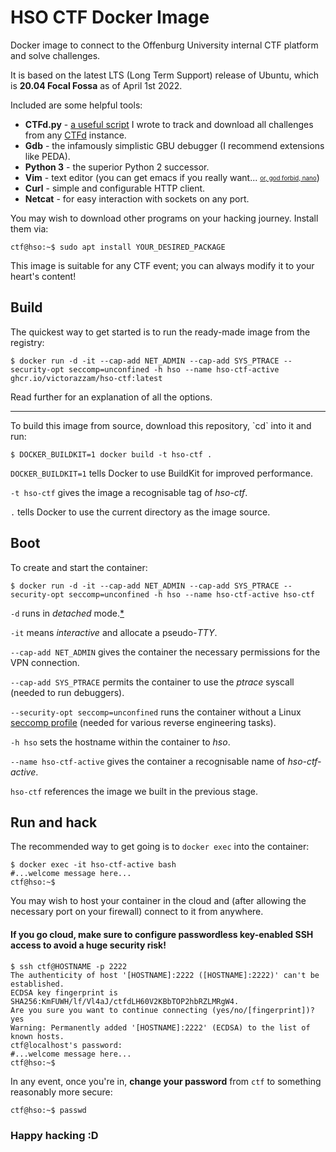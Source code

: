 # HSO CTF Docker Image

Docker image to connect to the Offenburg University internal CTF platform and solve challenges.

It is based on the latest LTS (Long Term Support) release of Ubuntu, which is **20.04 Focal Fossa** as of April 1st 2022.

Included are some helpful tools:

- **CTFd.py** - [a useful script](https://github.com/victorazzam/stash/blob/master/Scripts/ctfd.py) I wrote to track and download all challenges from any [CTFd](https://github.com/ctfd/ctfd) instance.
- **Gdb** - the infamously simplistic GBU debugger (I recommend extensions like PEDA).
- **Python 3** - the superior Python 2 successor.
- **Vim** - text editor (you can get emacs if you really want... <sub><sup>[or, god forbid, nano](https://i.redd.it/fuaws1hsssn51.jpg)</sup></sub>)
- **Curl** - simple and configurable HTTP client.
- **Netcat** - for easy interaction with sockets on any port.

You may wish to download other programs on your hacking journey. Install them via:

```console
ctf@hso:~$ sudo apt install YOUR_DESIRED_PACKAGE
```

This image is suitable for any CTF event; you can always modify it to your heart's content!

## Build

The quickest way to get started is to run the ready-made image from the registry:

```console
$ docker run -d -it --cap-add NET_ADMIN --cap-add SYS_PTRACE --security-opt seccomp=unconfined -h hso --name hso-ctf-active ghcr.io/victorazzam/hso-ctf:latest
```

Read further for an explanation of all the options.
<hr>
To build this image from source, download this repository, `cd` into it and run:

```console
$ DOCKER_BUILDKIT=1 docker build -t hso-ctf .
```

`DOCKER_BUILDKIT=1` tells Docker to use BuildKit for improved performance.

`-t hso-ctf` gives the image a recognisable tag of <em>hso-ctf</em>.

`.` tells Docker to use the current directory as the image source.

## Boot

To create and start the container:

```console
$ docker run -d -it --cap-add NET_ADMIN --cap-add SYS_PTRACE --security-opt seccomp=unconfined -h hso --name hso-ctf-active hso-ctf
```

`-d` runs in <em>detached</em> mode.[\*](#run-and-hack)

`-it` means <em>interactive</em> and allocate a pseudo-<em>TTY</em>.

`--cap-add NET_ADMIN` gives the container the necessary permissions for the VPN connection.

`--cap-add SYS_PTRACE` permits the container to use the <em>ptrace</em> syscall (needed to run debuggers).

`--security-opt seccomp=unconfined` runs the container without a Linux [seccomp profile](https://docs.docker.com/engine/security/seccomp) (needed for various reverse engineering tasks).

`-h hso` sets the hostname within the container to <em>hso</em>.

`--name hso-ctf-active` gives the container a recognisable name of <em>hso-ctf-active</em>.

`hso-ctf` references the image we built in the previous stage.

## Run and hack

The recommended way to get going is to `docker exec` into the container:

```console
$ docker exec -it hso-ctf-active bash
#...welcome message here...
ctf@hso:~$
```

You may wish to host your container in the cloud and (after allowing the necessary port on your firewall) connect to it from anywhere.

#### If you go cloud, make sure to configure passwordless key-enabled SSH access to avoid a huge security risk!

```console
$ ssh ctf@HOSTNAME -p 2222
The authenticity of host '[HOSTNAME]:2222 ([HOSTNAME]:2222)' can't be established.
ECDSA key fingerprint is SHA256:KmFUWH/lf/Vl4aJ/ctfdLH60V2KBbTOP2hbRZLMRgW4.
Are you sure you want to continue connecting (yes/no/[fingerprint])? yes
Warning: Permanently added '[HOSTNAME]:2222' (ECDSA) to the list of known hosts.
ctf@localhost's password:
#...welcome message here...
ctf@hso:~$
```

In any event, once you're in, **change your password** from `ctf` to something reasonably more secure:

```console
ctf@hso:~$ passwd
```

### Happy hacking :D
